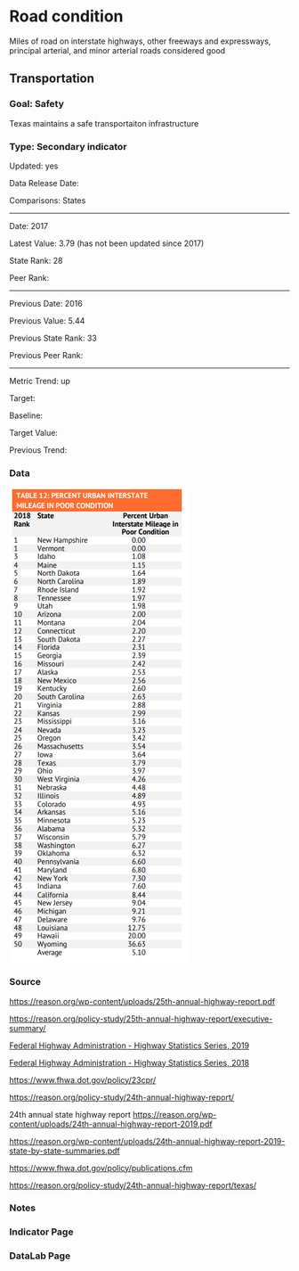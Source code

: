 # Road condition

Miles of road on interstate highways, other freeways and expressways, principal arterial, and minor arterial roads considered good

## Transportation

### Goal: Safety

Texas maintains a safe transportaiton infrastructure

### Type: Secondary indicator

Updated: yes

Data Release Date: 

Comparisons: States

----

Date: 2017

Latest Value: 3.79 (has not been updated since 2017)

State Rank: 28

Peer Rank: 


----

Previous Date: 2016

Previous Value: 5.44

Previous State Rank: 33

Previous Peer Rank: 


----
Metric Trend: up

Target: 

Baseline: 

Target Value: 

Previous Trend: 



<!--### Value

| Year      |  Value      | Rank        | Previous Year | Previous Value | Previous Rank | Trend | 
| ----------- | ----------- | ----------- | ----------- | ----------- | ----------- | -----------|
|   2017       | 3.79      |  28        |      2016   |   5.44      |      33   |    up       | 

-->
### Data

![urban](./images/urban.PNG)

### Source

https://reason.org/wp-content/uploads/25th-annual-highway-report.pdf

https://reason.org/policy-study/25th-annual-highway-report/executive-summary/

[Federal Highway Administration - Highway Statistics Series, 2019](https://www.fhwa.dot.gov/policyinformation/statistics/2019/)

[Federal Highway Administration - Highway Statistics Series, 2018](https://www.fhwa.dot.gov/policyinformation/statistics/2018/hm64.cfm)

https://www.fhwa.dot.gov/policy/23cpr/

https://reason.org/policy-study/24th-annual-highway-report/

24th annual state highway report
https://reason.org/wp-content/uploads/24th-annual-highway-report-2019.pdf

https://reason.org/wp-content/uploads/24th-annual-highway-report-2019-state-by-state-summaries.pdf

https://www.fhwa.dot.gov/policy/publications.cfm

https://reason.org/policy-study/24th-annual-highway-report/texas/





### Notes


### Indicator Page


### DataLab Page



